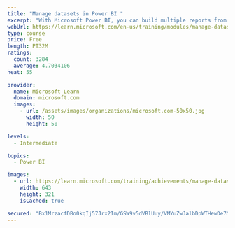 ```yaml
---
title: "Manage datasets in Power BI "
excerpt: "With Microsoft Power BI, you can build multiple reports from a single dataset, meaning that if you change the dataset, all reports will be updated with that change. Additionally, you can clean and prep data once rather than repeatedly for each report."
webUrl: https://learn.microsoft.com/en-us/training/modules/manage-datasets-power-bi/
type: course
price: Free
length: PT32M
ratings:
  count: 3284
  average: 4.7034106
heat: 55

provider:
  name: Microsoft Learn
  domain: microsoft.com
  images:
    - url: /assets/images/organizations/microsoft.com-50x50.jpg
      width: 50
      height: 50

levels:
  - Intermediate

topics:
  - Power BI

images:
  - url: https://learn.microsoft.com/training/achievements/manage-datasets-in-power-bi-social.png
    width: 643
    height: 321
    isCached: true

secured: "Bx1MrzacfDBo0kqIj57Jrx2Im/GSW9v5dVBlUuy/VMYuZwJalbDpWTHewDe7M0l68P/dmANeX6xoaniQiRAEVOFOOMW4IKZKVzi93nScRrVpcCie8xq/YGoU0+H4nNnM6/JTa3ILejhv0fV0NgPG1/HGmmxtoWmBwyzgsTdC5p2s1h0xVVsJzaS4k2gx+dXovEORUzkOEsHOzYZe7+CMx4GWS36DVBRhHUEBXLFPoWTD2YBqb62RvcLTw/z5iEOoG3Xxe/xhEfNUBAG0T8x20LEYsq/L6dR8R/zCtMiwVjZyTXWT9AeHsc3oLaKJGdakpnQcb7LlxPQ9eEmyNWbtI0FQ349l99NYomE+QdIItU9QF6oQxq2W4anDxGE/Z6HligjBMwUKAaWouK6BZkXMKqPLync3OLtffQ9evLx0TiY=;s4Y5pL6VsRiFiBLmHhJF9g=="
---
```


